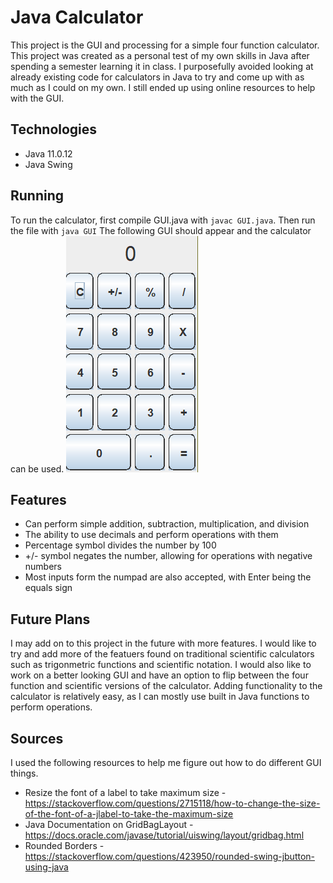 # Java Calculator

This project is the GUI and processing for a simple four function calculator. This project was created as a personal test of my own skills in Java after spending a semester learning it in class. I purposefully avoided looking at already existing code for calculators in Java to try and come up with as much as I could on my own. I still ended up using online resources to help with the GUI.

## Technologies

-   Java 11.0.12
-   Java Swing

## Running

To run the calculator, first compile GUI.java with
`javac GUI.java`.
Then run the file with
`java GUI`
The following GUI should appear and the calculator can be used.
![GUI Example](./calculator.png)

## Features

-   Can perform simple addition, subtraction, multiplication, and division
-   The ability to use decimals and perform operations with them
-   Percentage symbol divides the number by 100
-   +/- symbol negates the number, allowing for operations with negative numbers
-   Most inputs form the numpad are also accepted, with Enter being the equals sign

## Future Plans

I may add on to this project in the future with more features. I would like to try and add more of the featuers found on traditional scientific calculators such as trigonmetric functions and scientific notation. I would also like to work on a better looking GUI and have an option to flip between the four function and scientific versions of the calculator. Adding functionality to the calculator is relatively easy, as I can mostly use built in Java functions to perform operations.

## Sources

I used the following resources to help me figure out how to do different GUI things.

-   Resize the font of a label to take maximum size - <https://stackoverflow.com/questions/2715118/how-to-change-the-size-of-the-font-of-a-jlabel-to-take-the-maximum-size>
-   Java Documentation on GridBagLayout - <https://docs.oracle.com/javase/tutorial/uiswing/layout/gridbag.html>
-   Rounded Borders - <https://stackoverflow.com/questions/423950/rounded-swing-jbutton-using-java>
